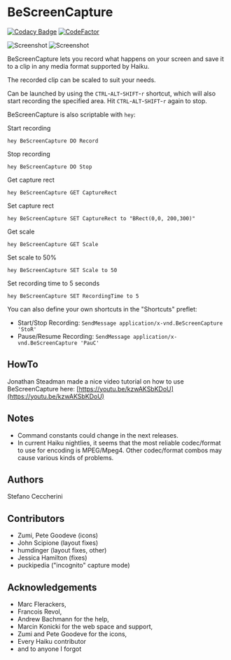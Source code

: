 # BeScreenCapture

[![Codacy Badge](https://api.codacy.com/project/badge/Grade/63f373e0c5c04abfa329e6d505d1f014)](https://app.codacy.com/gh/jackburton79/bescreencapture?utm_source=github.com&utm_medium=referral&utm_content=jackburton79/bescreencapture&utm_campaign=Badge_Grade_Settings)
[![CodeFactor](https://www.codefactor.io/repository/github/jackburton79/bescreencapture/badge)](https://www.codefactor.io/repository/github/jackburton79/bescreencapture)

![Screenshot](https://raw.github.com/jackburton79/bescreencapture/master/BeScreenCapture.png) ![Screenshot](https://raw.github.com/jackburton79/bescreencapture/master/BeScreenCapture-options.png)

BeScreenCapture lets you record what happens on your screen and save it to a clip in any media format supported by Haiku.

The recorded clip can be scaled to suit your needs.

Can be launched by using the `CTRL`-`ALT`-`SHIFT`-`r` shortcut, which will also start recording the specified area.
Hit `CTRL`-`ALT`-`SHIFT`-`r` again to stop.

BeScreenCapture is also scriptable with `hey`:

Start recording

`hey BeScreenCapture DO Record`

Stop recording

`hey BeScreenCapture DO Stop`
 
Get capture rect 

`hey BeScreenCapture GET CaptureRect`

Set capture rect

`hey BeScreenCapture SET CaptureRect to "BRect(0,0, 200,300)"`

Get scale

`hey BeScreenCapture GET Scale`

Set scale to 50%

`hey BeScreenCapture SET Scale to 50`

Set recording time to 5 seconds

`hey BeScreenCapture SET RecordingTime to 5`

You can also define your own shortcuts in the "Shortcuts" preflet:

*   Start/Stop Recording: `SendMessage application/x-vnd.BeScreenCapture 'StoR'`
*   Pause/Resume Recording: `SendMessage application/x-vnd.BeScreenCapture 'PauC'`

## HowTo

Jonathan Steadman made a nice video tutorial on how to use BeScreenCapture here: [https://youtu.be/kzwAKSbKDoU](https://youtu.be/kzwAKSbKDoU)

## Notes

*   Command constants could change in the next releases.
*   In current Haiku nightlies, it seems that the most reliable codec/format to use for encoding is MPEG/Mpeg4. Other codec/format combos may cause various kinds of problems.

## Authors

Stefano Ceccherini

## Contributors

*   Zumi, Pete Goodeve (icons)
*   John Scipione (layout fixes)
*   humdinger (layout fixes, other)
*   Jessica Hamilton (fixes)
*   puckipedia ("incognito" capture mode)

## Acknowledgements

*   Marc Flerackers,
*   Francois Revol,
*   Andrew Bachmann for the help,
*   Marcin Konicki for the web space and support,
*   Zumi and Pete Goodeve for the icons,
*   Every Haiku contributor
*   and to anyone I forgot
